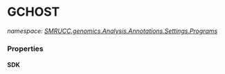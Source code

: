 ﻿# GCHOST
_namespace: [SMRUCC.genomics.Analysis.Annotations.Settings.Programs](./index.md)_






### Properties

#### SDK

